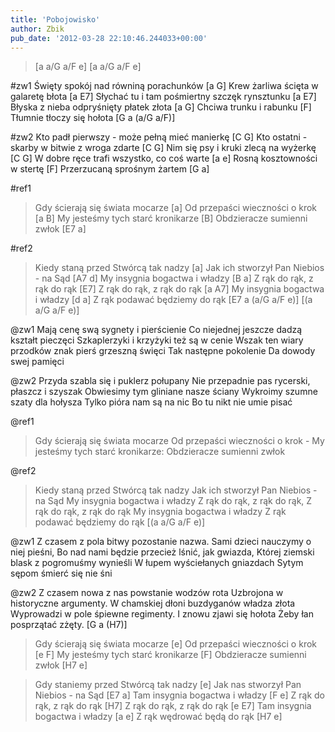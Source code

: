 ```yaml
---
title: 'Pobojowisko'
author: Zbik
pub_date: '2012-03-28 22:10:46.244033+00:00'
---
```


> [a a/G a/F e]
> [a a/G a/F e]

#zw1
Święty spokój nad równiną porachunków [a G]
Krew żarliwa ścięta w galaretę błota [a E7]
Słychać tu i tam pośmiertny szczęk rynsztunku [a E7]
Błyska z nieba odpryśnięty płatek złota [a G]
Chciwa trunku i rabunku [F]
Tłumnie tłoczy się hołota [G a (a/G a/F)]

#zw2
Kto padł pierwszy - może pełną mieć manierkę [C G]
Kto ostatni - skarby w bitwie z wroga zdarte [C G]
Nim się psy i kruki zlecą na wyżerkę [C G]
W dobre ręce trafi wszystko, co coś warte [a e]
Rosną kosztowności w stertę [F]
Przerzucaną sprośnym żartem [G a]

#ref1
>Gdy ścierają się świata mocarze [a]
>Od przepaści wieczności o krok [a B]
>My jesteśmy tych starć kronikarze [B]
>Obdzieracze sumienni zwłok [E7 a]

#ref2
>Kiedy staną przed Stwórcą tak nadzy [a]
>Jak ich stworzył Pan Niebios - na Sąd [A7 d]
>My insygnia bogactwa i władzy [B a]
>Z rąk do rąk, z rąk do rąk [E7]
>Z rąk do rąk, z rąk do rąk [a A7]
>My insygnia bogactwa i władzy [d a]
>Z rąk podawać będziemy do rąk [E7 a (a/G a/F e)]
> [(a a/G a/F e)]

@zw1
Mają cenę swą sygnety i pierścienie
Co niejednej jeszcze dadzą kształt pieczęci
Szkaplerzyki i krzyżyki też są w cenie
Wszak ten wiary przodków znak pierś grzeszną święci
Tak następne pokolenie
Da dowody swej pamięci

@zw2
Przyda szabla się i puklerz połupany
Nie przepadnie pas rycerski, płaszcz i szyszak
Obwiesimy tym gliniane nasze ściany
Wykroimy szumne szaty dla hołysza
Tylko pióra nam są na nic
Bo tu nikt nie umie pisać

@ref1
>Gdy ścierają się świata mocarze
>Od przepaści wieczności o krok -
>My jesteśmy tych starć kronikarze:
>Obdzieracze sumienni zwłok

@ref2
>Kiedy staną przed Stwórcą tak nadzy
>Jak ich stworzył Pan Niebios - na Sąd
>My insygnia bogactwa i władzy
>Z rąk do rąk, z rąk do rąk,
>Z rąk do rąk, z rąk do rąk
>My insygnia bogactwa i władzy
>Z rąk podawać będziemy do rąk
> [(a a/G a/F e)]

@zw1
Z czasem z pola bitwy pozostanie nazwa.
Sami dzieci nauczymy o niej pieśni,
Bo nad nami będzie przecież lśnić, jak gwiazda,
Której ziemski blask z pogromuśmy wynieśli
W łupem wyściełanych gniazdach
Sytym sępom śmierć się nie śni

@zw2
Z czasem nowa z nas powstanie wodzów rota
Uzbrojona w historyczne argumenty.
W chamskiej dłoni buzdyganów władza złota
Wyprowadzi w pole śpiewne regimenty.
I znowu zjawi się hołota
Żeby łan posprzątać zżęty. [G a (H7)]

>Gdy ścierają się świata mocarze [e]
>Od przepaści wieczności o krok [e F]
>My jesteśmy tych starć kronikarze [F]
>Obdzieracze sumienni zwłok [H7 e]

>Gdy staniemy przed Stwórcą tak nadzy [e]
>Jak nas stworzył Pan Niebios - na Sąd [E7 a]
>Tam insygnia bogactwa i władzy [F e]
>Z rąk do rąk, z rąk do rąk [H7]
>Z rąk do rąk, z rąk do rąk  [e E7]
>Tam insygnia bogactwa i władzy [a e]
>Z rąk wędrować będą do rąk [H7 e]